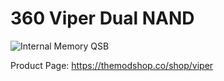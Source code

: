 # 360 Viper Dual NAND

![Internal Memory QSB](https://i.imgur.com/icGctLh.png)

Product Page: https://themodshop.co/shop/viper

